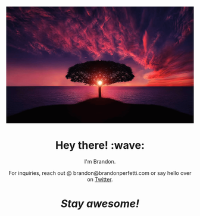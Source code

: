 [![Social banner for brandonperfetti](https://github.com/brandonperfetti/brandonperfetti/raw/master/assets/header-banner.png)](https://brandonperfetti.com)
<h1 align='center'> Hey there! :wave:</h1>
<p align='center'>
I'm Brandon.
</p>
<p align='center'>For inquiries, reach out @ brandon@brandonperfetti.com or say hello over on <a href="https://twitter.com/brandonperfetti">Twitter</a>.</p>

<h1 align='center'><i>Stay awesome!</i></h1>
